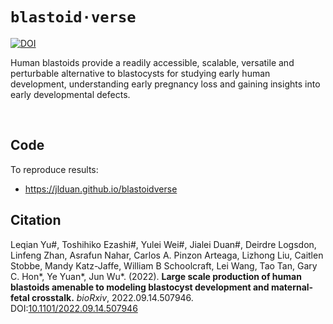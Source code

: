 # `blastoid·verse`

[![DOI](https://zenodo.org/badge/DOI/10.5281/zenodo.7102744.svg)](https://doi.org/10.5281/zenodo.7102744)

Human blastoids provide a readily accessible, scalable, versatile and perturbable alternative to blastocysts for studying early human development, understanding early pregnancy loss and gaining insights into early developmental defects.

<br>

## Code

To reproduce results:

- <https://jlduan.github.io/blastoidverse>

## Citation

Leqian Yu\#, Toshihiko Ezashi\#, Yulei Wei\#, Jialei Duan\#, Deirdre Logsdon, Linfeng Zhan, Asrafun Nahar, Carlos A. Pinzon Arteaga, Lizhong Liu, Caitlen Stobbe, Mandy Katz-Jaffe, William B Schoolcraft, Lei Wang, Tao Tan, Gary C. Hon\*, Ye Yuan\*, Jun Wu\*. (2022). **Large scale production of human blastoids amenable to modeling blastocyst development and maternal-fetal crosstalk.** *bioRxiv*, 2022.09.14.507946.<br>
DOI:[10.1101/2022.09.14.507946](https://doi.org/10.1101/2022.09.14.507946)

<br>

